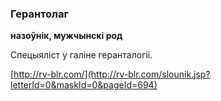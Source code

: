 ### Герантолаг
**назоўнік, мужчынскі род**

Спецыяліст у галіне геранталогіі.

<a rel="author">[http://rv-blr.com/](http://rv-blr.com/slounik.jsp?letterId=0&maskId=0&pageId=694)</a>
